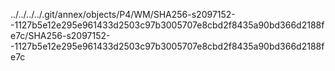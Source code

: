 ../../../../.git/annex/objects/P4/WM/SHA256-s2097152--1127b5e12e295e961433d2503c97b3005707e8cbd2f8435a90bd366d2188fe7c/SHA256-s2097152--1127b5e12e295e961433d2503c97b3005707e8cbd2f8435a90bd366d2188fe7c